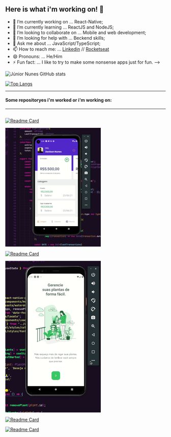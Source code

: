 ## Here is what i'm working on! 👋

- 🔭 I’m currently working on ... React-Native;
- 🌱 I’m currently learning ... ReactJS and NodeJS;
- 👯 I’m looking to collaborate on ... Mobile and web development;
- 🤔 I’m looking for help with ... Beckend skills;
- 💬 Ask me about ... JavaScript/TypeScript;
- 📫 How to reach me: ... [Linkedin](https://www.linkedin.com/in/junior-nunes-35a525170/) // [Rocketseat](https://app.rocketseat.com.br/me/junior-nunes-08767)
- 😄 Pronouns: ... He/Him
- ⚡ Fun fact: ... I like to try to make some nonsense apps just for fun.
  -->

![Júnior Nunes GitHub stats](https://github-readme-stats.vercel.app/api?username=jnunes-ds&theme=omni&show_icons=true&hide=contribs,prs)

[![Top Langs](https://github-readme-stats.vercel.app/api/top-langs/?username=jnunes-ds&theme=omni&layout=compact)](https://github.com/jnunes-ds/github-readme-stats)

---

#### Some repositoryes i'm worked or i'm working on:

---

<div style="display: flex; flex-direction: column">

[![Readme Card](https://github-readme-stats.vercel.app/api/pin/?username=jnunes-ds&repo=gofinances&theme=omni)](https://github.com/jnunes-ds/gofinances)

<img src="./assets/GoFinances.gif" width="300px">

</div>

<div style="display: flex; flex-direction: column">

[![Readme Card](https://github-readme-stats.vercel.app/api/pin/?username=jnunes-ds&repo=PlantMannager&theme=omni)](https://github.com/jnunes-ds/PlantMannager)

<img src="./assets/PlantMannager.gif" width="300px">

</div>

[![Readme Card](https://github-readme-stats.vercel.app/api/pin/?username=jnunes-ds&repo=Podcastr&theme=omni)](https://github.com/jnunes-ds/Podcastr)

[![Readme Card](https://github-readme-stats.vercel.app/api/pin/?username=jnunes-ds&repo=mytasks&theme=omni)](https://github.com/jnunes-ds/mytasks)
